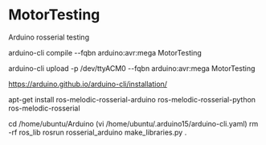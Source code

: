 # MotorTesting
Arduino rosserial testing


arduino-cli compile --fqbn arduino:avr:mega MotorTesting 

arduino-cli upload -p /dev/ttyACM0 --fqbn arduino:avr:mega MotorTesting 


https://arduino.github.io/arduino-cli/installation/

apt-get install ros-melodic-rosserial-arduino ros-melodic-rosserial-python ros-melodic-rosserial 

cd /home/ubuntu/Arduino (vi /home/ubuntu/.arduino15/arduino-cli.yaml)
rm -rf ros_lib 
rosrun rosserial_arduino make_libraries.py . 
